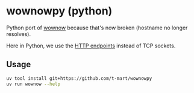 # wownowpy (python)

Python port of [wownow](https://github.com/t-mart/wownow) because that's now broken (hostname no longer resolves).

Here in Python, we use the [HTTP endpoints](https://wowdev.wiki/TACT#HTTP_URLs) instead of TCP sockets.

## Usage

```bash
uv tool install git+https://github.com/t-mart/wownowpy
uv run wownow --help
```

